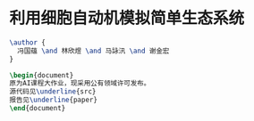 # 利用细胞自动机模拟简单生态系统

```latex
\author {
  冯国蕴 \and 林欣煜 \and 马詠汛 \and 谢金宏
}

\begin{document}
原为AI课程大作业，现采用公有领域许可发布。
源代码见\underline{src}
报告见\underline{paper}
\end{document}
```
